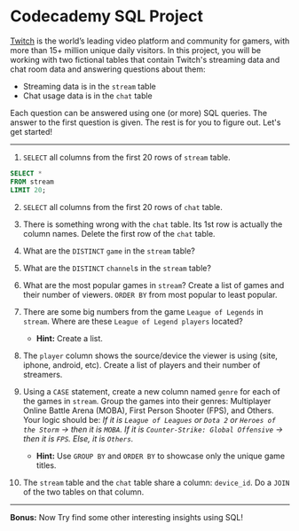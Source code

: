 # Codecademy SQL Project

[Twitch](https://www.twitch.tv) is the world’s leading video platform and community for gamers, with more than 15+ million unique daily visitors. In this project, you will be working with two fictional tables that contain Twitch's streaming data and chat room data and answering questions about them:

- Streaming data is in the `stream` table
- Chat usage data is in the `chat` table

Each question can be answered using one (or more) SQL queries. The answer to the first question is given. The rest is for you to figure out. Let's get started!

---

1. `SELECT` all columns from the first 20 rows of `stream` table.

```sql
SELECT *
FROM stream
LIMIT 20;
```

2. `SELECT` all columns from the first 20 rows of `chat` table.

3. There is something wrong with the `chat` table. Its 1st row is actually the column names. Delete the first row of the `chat` table.

4. What are the `DISTINCT` `game` in the `stream` table?

5. What are the `DISTINCT` `channel`s in the `stream` table?

6. What are the most popular games in `stream`? Create a list of games and their number of viewers. `ORDER BY` from most popular to least popular.

7. There are some big numbers from the game `League of Legends` in `stream`. Where are these `League of Legend players` located? 

    - **Hint:** Create a list.

8. The `player` column shows the source/device the viewer is using (site, iphone, android, etc). Create a list of players and their number of streamers.

9. Using a `CASE` statement, create a new column named `genre` for each of the games in `stream`. Group the games into their genres: Multiplayer Online Battle Arena (MOBA), First Person Shooter (FPS), and Others. Your logic should be: *If it is `League of Leagues` or `Dota 2` or `Heroes of the Storm` → then it is `MOBA`. If it is `Counter-Strike: Global Offensive` → then it is `FPS`. Else, it is `Others`.* 

    - **Hint:** Use `GROUP BY` and `ORDER BY` to showcase only the unique game titles.

10. The `stream` table and the `chat` table share a column: `device_id`. Do a `JOIN` of the two tables on that column.

---

**Bonus:** Now Try find some other interesting insights using SQL!
